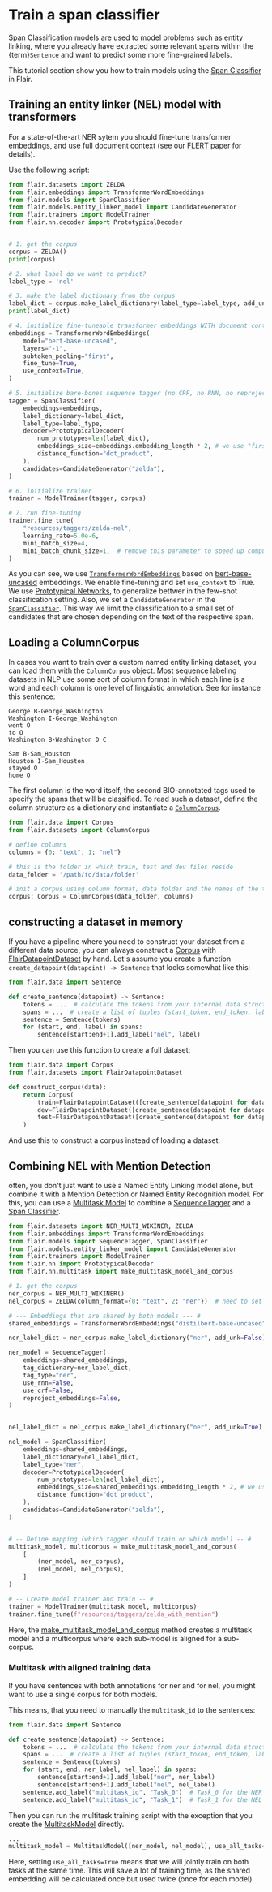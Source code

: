 # Train a span classifier

Span Classification models are used to model problems such as entity linking, where you already have extracted some
relevant spans
within the {term}`Sentence` and want to predict some more fine-grained labels.

This tutorial section show you how to train models using the [Span Classifier](#flair.models.SpanClassifier) in Flair.

## Training an entity linker (NEL) model with transformers

For a state-of-the-art NER sytem you should fine-tune transformer embeddings, and use full document context
(see our [FLERT](https://arxiv.org/abs/2011.06993) paper for details).

Use the following script:

```python
from flair.datasets import ZELDA
from flair.embeddings import TransformerWordEmbeddings
from flair.models import SpanClassifier
from flair.models.entity_linker_model import CandidateGenerator
from flair.trainers import ModelTrainer
from flair.nn.decoder import PrototypicalDecoder


# 1. get the corpus
corpus = ZELDA()
print(corpus)

# 2. what label do we want to predict?
label_type = 'nel'

# 3. make the label dictionary from the corpus
label_dict = corpus.make_label_dictionary(label_type=label_type, add_unk=True)
print(label_dict)

# 4. initialize fine-tuneable transformer embeddings WITH document context
embeddings = TransformerWordEmbeddings(
    model="bert-base-uncased",
    layers="-1",
    subtoken_pooling="first",
    fine_tune=True,
    use_context=True,
)

# 5. initialize bare-bones sequence tagger (no CRF, no RNN, no reprojection)
tagger = SpanClassifier(
    embeddings=embeddings,
    label_dictionary=label_dict,
    label_type=label_type,
    decoder=PrototypicalDecoder(
        num_prototypes=len(label_dict),
        embeddings_size=embeddings.embedding_length * 2, # we use "first_last" encoding for spans
        distance_function="dot_product",
    ),
    candidates=CandidateGenerator("zelda"),
)

# 6. initialize trainer
trainer = ModelTrainer(tagger, corpus)

# 7. run fine-tuning
trainer.fine_tune(
    "resources/taggers/zelda-nel",
    learning_rate=5.0e-6,
    mini_batch_size=4,
    mini_batch_chunk_size=1,  # remove this parameter to speed up computation if you have a big GPU
)
```

As you can see, we use [`TransformerWordEmbeddings`](#flair.embeddings.token.TransformerWordEmbeddings) based on [bert-base-uncased](https://huggingface.co/bert-base-uncased) embeddings. We enable fine-tuning and set `use_context` to True.
We use [Prototypical Networks](https://arxiv.org/abs/1703.05175), to generalize bettwer in the few-shot classification setting.
Also, we set a `CandidateGenerator` in the [`SpanClassifier`](#flair.models.SpanClassifier).
This way we limit the classification to a small set of candidates that are chosen depending on the text of the respective span.

## Loading a ColumnCorpus

In cases you want to train over a custom named entity linking dataset, you can load them with the [`ColumnCorpus`](#flair.datasets.sequence_labeling.ColumnCorpus) object.
Most sequence labeling datasets in NLP use some sort of column format in which each line is a word and each column is
one level of linguistic annotation. See for instance this sentence:

```console
George B-George_Washington
Washington I-George_Washington
went O
to O
Washington B-Washington_D_C

Sam B-Sam_Houston
Houston I-Sam_Houston
stayed O
home O
```

The first column is the word itself, the second BIO-annotated tags used to specify the spans that will be classified. To read such a
dataset, define the column structure as a dictionary and instantiate a [`ColumnCorpus`](#flair.datasets.sequence_labeling.ColumnCorpus).

```python
from flair.data import Corpus
from flair.datasets import ColumnCorpus

# define columns
columns = {0: "text", 1: "nel"}

# this is the folder in which train, test and dev files reside
data_folder = '/path/to/data/folder'

# init a corpus using column format, data folder and the names of the train, dev and test files
corpus: Corpus = ColumnCorpus(data_folder, columns)
```

## constructing a dataset in memory

If you have a pipeline where you need to construct your dataset from a different data source,
you can always construct a [Corpus](#flair.data.Corpus) with [FlairDatapointDataset](#flair.datasets.FlairDatapointDataset) by hand.
Let's assume you create a function `create_datapoint(datapoint) -> Sentence` that looks somewhat like this:
```python
from flair.data import Sentence

def create_sentence(datapoint) -> Sentence:
    tokens = ...  # calculate the tokens from your internal data structure (e.g. pandas dataframe or json dictionary)
    spans = ...  # create a list of tuples (start_token, end_token, label) from your data structure
    sentence = Sentence(tokens)
    for (start, end, label) in spans:
        sentence[start:end+1].add_label("nel", label)
```
Then you can use this function to create a full dataset:
```python
from flair.data import Corpus
from flair.datasets import FlairDatapointDataset

def construct_corpus(data):
    return Corpus(
        train=FlairDatapointDataset([create_sentence(datapoint for datapoint in data["train"])]),
        dev=FlairDatapointDataset([create_sentence(datapoint for datapoint in data["dev"])]),
        test=FlairDatapointDataset([create_sentence(datapoint for datapoint in data["test"])]),
    )
```
And use this to construct a corpus instead of loading a dataset.


## Combining NEL with Mention Detection

often, you don't just want to use a Named Entity Linking model alone, but combine it with a Mention Detection or Named Entity Recognition model.
For this, you can use a [Multitask Model](#flair.models.MultitaskModel) to combine a [SequenceTagger](#flair.models.SequenceTagger) and a [Span Classifier](#flair.models.SpanClassifier).

```python
from flair.datasets import NER_MULTI_WIKINER, ZELDA
from flair.embeddings import TransformerWordEmbeddings
from flair.models import SequenceTagger, SpanClassifier
from flair.models.entity_linker_model import CandidateGenerator
from flair.trainers import ModelTrainer
from flair.nn import PrototypicalDecoder
from flair.nn.multitask import make_multitask_model_and_corpus

# 1. get the corpus
ner_corpus = NER_MULTI_WIKINER()
nel_corpus = ZELDA(column_format={0: "text", 2: "ner"})  # need to set the label type to be the same as the ner one

# --- Embeddings that are shared by both models --- #
shared_embeddings = TransformerWordEmbeddings("distilbert-base-uncased", fine_tune=True)

ner_label_dict = ner_corpus.make_label_dictionary("ner", add_unk=False)

ner_model = SequenceTagger(
    embeddings=shared_embeddings,
    tag_dictionary=ner_label_dict,
    tag_type="ner",
    use_rnn=False,
    use_crf=False,
    reproject_embeddings=False,
)


nel_label_dict = nel_corpus.make_label_dictionary("ner", add_unk=True)

nel_model = SpanClassifier(
    embeddings=shared_embeddings,
    label_dictionary=nel_label_dict,
    label_type="ner",
    decoder=PrototypicalDecoder(
        num_prototypes=len(nel_label_dict),
        embeddings_size=shared_embeddings.embedding_length * 2, # we use "first_last" encoding for spans
        distance_function="dot_product",
    ),
    candidates=CandidateGenerator("zelda"),
)


# -- Define mapping (which tagger should train on which model) -- #
multitask_model, multicorpus = make_multitask_model_and_corpus(
    [
        (ner_model, ner_corpus),
        (nel_model, nel_corpus),
    ]
)

# -- Create model trainer and train -- #
trainer = ModelTrainer(multitask_model, multicorpus)
trainer.fine_tune(f"resources/taggers/zelda_with_mention")
```

Here, the [make_multitask_model_and_corpus](#flair.nn.make_multitask_model_and_corpus) method creates a multitask model and a multicorpus where each sub-model is aligned for a sub-corpus.

### Multitask with aligned training data

If you have sentences with both annotations for ner and for nel, you might want to use a single corpus for both models.

This means, that you need to manually the `multitask_id` to the sentences:

```python
from flair.data import Sentence

def create_sentence(datapoint) -> Sentence:
    tokens = ...  # calculate the tokens from your internal data structure (e.g. pandas dataframe or json dictionary)
    spans = ...  # create a list of tuples (start_token, end_token, label) from your data structure
    sentence = Sentence(tokens)
    for (start, end, ner_label, nel_label) in spans:
        sentence[start:end+1].add_label("ner", ner_label)
        sentence[start:end+1].add_label("nel", nel_label)
    sentence.add_label("multitask_id", "Task_0")  # Task_0 for the NER model
    sentence.add_label("multitask_id", "Task_1")  # Task_1 for the NEL model
```

Then you can run the multitask training script with the exception that you create the [MultitaskModel](#flair.models.MultitaskModel) directly.

```python
...
multitask_model = MultitaskModel([ner_model, nel_model], use_all_tasks=True)
```

Here, setting `use_all_tasks=True` means that we will jointly train on both tasks at the same time. This will save a lot of training time,
as the shared embedding will be calculated once but used twice (once for each model).

